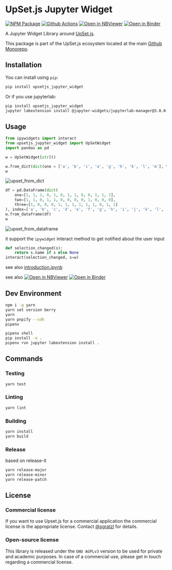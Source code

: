 # UpSet.js Jupyter Widget

[![NPM Package][npm-image]][npm-url] [![Github Actions][github-actions-image]][github-actions-url] [![Open in NBViewer][nbviewer]][nbviewer-url] [![Open in Binder][binder]][binder-url]

A Jupyter Widget Library around [UpSet.js](https://github.com/upsetjs/upsetjs).

This package is part of the UpSet.js ecosystem located at the main [Github Monorepo](https://github.com/upsetjs/upsetjs).

## Installation

You can install using `pip`:

```bash
pip install upsetjs_jupyter_widget
```

Or if you use jupyterlab:

```bash
pip install upsetjs_jupyter_widget
jupyter labextension install @jupyter-widgets/jupyterlab-manager@3.0.0-alpha.0
```

## Usage

```python
from ipywidgets import interact
from upsetjs_jupyter_widget import UpSetWidget
import pandas as pd
```

```python
w = UpSetWidget[str]()
```

```python
w.from_dict(dict(one = ['a', 'b', 'c', 'e', 'g', 'h', 'k', 'l', 'm'], two = ['a', 'b', 'd', 'e', 'j'], three = ['a', 'e', 'f', 'g', 'h', 'i', 'j', 'l', 'm']))
w
```

![upset_from_dict](https://user-images.githubusercontent.com/4129778/79368564-e4715d00-7f4f-11ea-92f5-23ee89b5332f.png)

```python
df = pd.DataFrame(dict(
    one=[1, 1, 1, 0, 1, 0, 1, 1, 0, 0, 1, 1, 1],
    two=[1, 1, 0, 1, 1, 0, 0, 0, 0, 1, 0, 0, 0],
    three=[1, 0, 0, 0, 1, 1, 1, 1, 1, 1, 0, 1, 1]
), index=['a', 'b', 'c', 'd', 'e', 'f', 'g', 'h', 'i', 'j', 'k', 'l', 'm'])
w.from_dataframe(df)
w
```

![upset_from_dataframe](https://user-images.githubusercontent.com/4129778/79368563-e3d8c680-7f4f-11ea-92d2-db0c7af2882e.png)

it support the `ipywidget` interact method to get notified about the user input

```python
def selection_changed(s):
    return s.name if s else None
interact(selection_changed, s=w)
```

see also [introduction.ipynb](./master/examples/introduction.ipynb)

see also [![Open in NBViewer][nbviewer]][nbviewer-url] [![Open in Binder][binder]][binder-url]

## Dev Environment

```sh
npm i -g yarn
yarn set version berry
yarn
yarn pnpify --sdk
pipenv
```

```sh
pipenv shell
pip install -e .
pipenv run jupyter labextension install .
```

## Commands

### Testing

```sh
yarn test
```

### Linting

```sh
yarn lint
```

### Building

```sh
yarn install
yarn build
```

### Release

based on release-it

```sh
yarn release-major
yarn release-minor
yarn release-patch
```

## License

### Commercial license

If you want to use Upset.js for a commercial application the commercial license is the appropriate license. Contact [@sgratzl](mailto:sam@sgratzl.com) for details.

### Open-source license

This library is released under the `GNU AGPLv3` version to be used for private and academic purposes. In case of a commercial use, please get in touch regarding a commercial license.

[npm-image]: https://badge.fury.io/js/%40upsetjs%2Fjupyter_widget.svg
[npm-url]: https://npmjs.org/package/@upsetjs/jupyter_widget
[github-actions-image]: https://github.com/upsetjs/upsetjs_jupyter_widget/workflows/ci/badge.svg
[github-actions-url]: https://github.com/upsetjs/upsetjs_jupyter_widget/actions
[codepen]: https://img.shields.io/badge/CodePen-open-blue?logo=codepen
[nbviewer]: https://img.shields.io/badge/NBViewer-open-blue?logo=jupyter
[nbviewer-url]: https://nbviewer.jupyter.org/github/upsetjs/upsetjs_jupyter_widget/blob/master/examples/introduction.ipynb
[binder]: http://mybinder.org/badge_logo.svg
[binder-url]: https://mybinder.org/v2/gh/upsetjs/upsetjs_jupyter_widget/master?urlpath=lab/tree/examples/introduction.ipynb
